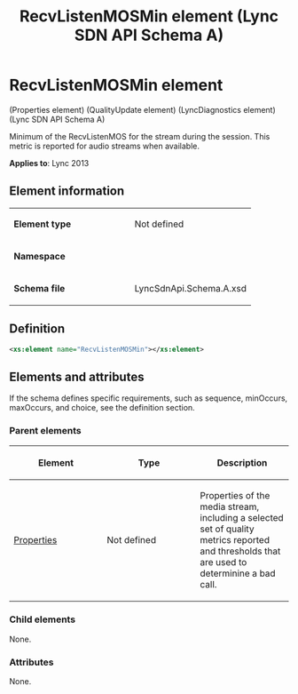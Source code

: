 ﻿---
title: RecvListenMOSMin element (Lync SDN API Schema A)
TOCTitle: RecvListenMOSMin element
ms:assetid: 0a8aa5ac-6dac-1381-e5de-fe85f6ff62a6
ms:mtpsurl: https://msdn.microsoft.com/library/Dn439257(v=office.15)
ms:contentKeyID: 57260993
ms.date: 07/24/2014
mtps_version: v=office.15
dev_langs:
- xml
---

# RecvListenMOSMin element 

(Properties element) (QualityUpdate element) (LyncDiagnostics element) (Lync SDN API Schema A)

Minimum of the RecvListenMOS for the stream during the session. This metric is reported for audio streams when available.


**Applies to**: Lync 2013

## Element information

<table>
<colgroup>
<col style="width: 50%" />
<col style="width: 50%" />
</colgroup>
<tbody>
<tr class="odd">
<td><p><strong>Element type</strong></p></td>
<td><p>Not defined</p></td>
</tr>
<tr class="even">
<td><p><strong>Namespace</strong></p></td>
<td><p></p></td>
</tr>
<tr class="odd">
<td><p><strong>Schema file</strong></p></td>
<td><p>LyncSdnApi.Schema.A.xsd</p></td>
</tr>
</tbody>
</table>


## Definition

```xml
<xs:element name="RecvListenMOSMin"></xs:element>
```

## Elements and attributes

If the schema defines specific requirements, such as sequence, minOccurs, maxOccurs, and choice, see the definition section.

### Parent elements

<table>
<colgroup>
<col style="width: 33%" />
<col style="width: 33%" />
<col style="width: 33%" />
</colgroup>
<thead>
<tr class="header">
<th><p>Element</p></th>
<th><p>Type</p></th>
<th><p>Description</p></th>
</tr>
</thead>
<tbody>
<tr class="odd">
<td><p><a href="properties-element-qualityupdate-element-sdn-api-schema-a.md">Properties</a></p></td>
<td><p>Not defined</p></td>
<td><p>Properties of the media stream, including a selected set of quality metrics reported and thresholds that are used to determinine a bad call.</p></td>
</tr>
</tbody>
</table>


### Child elements

None.

### Attributes

None.

